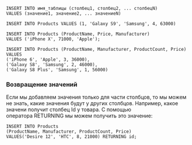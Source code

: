 ```
INSERT INTO имя_таблицы (столбец1, столбец2, ... столбецN)
VALUES (значение1, значение2, ... значениеN)
```

```
INSERT INTO Products VALUES (1, 'Galaxy S9', 'Samsung', 4, 63000)
```

```
INSERT INTO Products (ProductName, Price, Manufacturer)
VALUES ('iPhone X', 71000, 'Apple');
```

```
INSERT INTO Products (ProductName, Manufacturer, ProductCount, Price)
VALUES
('iPhone 6', 'Apple', 3, 36000),
('Galaxy S8', 'Samsung', 2, 46000),
('Galaxy S8 Plus', 'Samsung', 1, 56000)
```

### Возвращение значений

Если мы добавляем значения только для части столбцов, то мы можем не знать, какие значения будут у других столбцов. Например, какое значени получит столбец Id у товара. С помощью оператора RETURNING мы можем получить это значение:

```
INSERT INTO Products
(ProductName, Manufacturer, ProductCount, Price)
VALUES('Desire 12', 'HTC', 8, 21000) RETURNING id;
```
